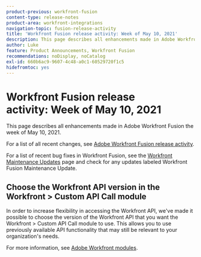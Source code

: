 ```yaml
---
product-previous: workfront-fusion
content-type: release-notes
product-area: workfront-integrations
navigation-topic: fusion-release-activity
title: 'Workfront Fusion release activity: Week of May 10, 2021'
description: This page describes all enhancements made in Adobe Workfront Fusion the week of May 10, 2021.
author: Luke
feature: Product Announcements, Workfront Fusion
recommendations: noDisplay, noCatalog
exl-id: 660b6ac9-9607-4c48-a0c1-60529720f1c5
hidefromtoc: yes
---
```

# Workfront Fusion release activity:&nbsp;Week of May 10, 2021

This page describes all enhancements made in Adobe Workfront Fusion the week of May 10, 2021.

For a list of all recent changes, see [Adobe Workfront Fusion release activity](/help/workfront-fusion/fusion-product-releases/fusion-release-activity.md).

For a list of recent bug fixes in Workfront Fusion, see the [Workfront Maintenance Updates](https://experienceleague.adobe.com/docs/workfront-known-issues/releases/current-updates.html) page and check for any updates labeled Workfront Fusion Maintenance Update.

## Choose the Workfront API version in the Workfront > Custom API Call module

In order to increase flexibility in accessing the Workfront API, we've made it possible to choose the version of the Workfront API that you want the Workfront > Custom API Call module to use. This allows you to use previously available API functionality that may still be relevant to your organization's needs.

For more information, see [Adobe Workfront modules](../../../workfront-fusion/apps-and-their-modules/workfront-modules.md).
